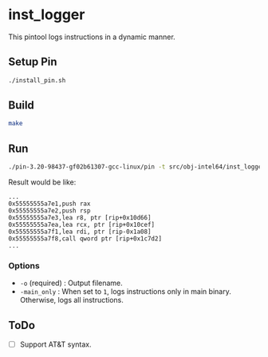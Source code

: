 # inst_logger

This pintool logs instructions in a dynamic manner.

## Setup Pin

```bash
./install_pin.sh
```

## Build

```bash
make
```

## Run

```bash
./pin-3.20-98437-gf02b61307-gcc-linux/pin -t src/obj-intel64/inst_logger.so -o ls.csv -main_only 1 -- /bin/ls
```

Result would be like:

```
...
0x55555555a7e1,push rax
0x55555555a7e2,push rsp
0x55555555a7e3,lea r8, ptr [rip+0x10d66]
0x55555555a7ea,lea rcx, ptr [rip+0x10cef]
0x55555555a7f1,lea rdi, ptr [rip-0x1a08]
0x55555555a7f8,call qword ptr [rip+0x1c7d2]
...
```

### Options

- `-o` (required) : Output filename.
- `-main_only` : When set to `1`, logs instructions only in main binary. Otherwise, logs all instructions.

## ToDo

- [ ] Support AT&T syntax.
